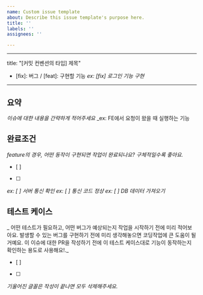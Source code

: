 ```yaml
---
name: Custom issue template
about: Describe this issue template's purpose here.
title: ''
labels: ''
assignees: ''

---
```


---
title: "[커밋 컨벤션의 타입] 제목"
- [fix]: 버그 /  [feat]: 구현할 기능
_ex: [fix] 로그인 기능 구현_
---

## 요약
_이슈에 대한 내용을 간략하게 적어주세요_
_ex: FE에서 요청이 왔을 때 실행하는 기능

## 완료조건
_feature의 경우, 어떤 동작이 구현되면 작업이 완료되나요? 구체적일수록 좋아요._
- [ ]
- [ ]
_ex: [ ] 서버 통신 확인_
_ex: [ ] 통신 코드 정상_
_ex: [ ] DB 데이터 가져오기_

## 테스트 케이스
_ 어떤 테스트가 필요하고, 어떤 버그가 예상되는지 작업을 시작하기 전에 미리 적어보아요. 발생할 수 있는 버그를 구현하기 전에 미리 생각해놓으면 코딩작업에 큰 도움이 될 거예요. 이 이슈에 대한 PR을 작성하기 전에 이 테스트 케이스대로 기능이 동작하는지 확인하는 용도로 사용해요!._
- [ ]
- [ ]

_기울어진 글꼴은 작성이 끝나면 모두 삭제해주세요._
